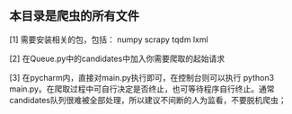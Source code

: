 ## 本目录是爬虫的所有文件

[1] 需要安装相关的包，包括：
numpy
scrapy
tqdm
lxml

[2] 在Queue.py中的candidates中加入你需要爬取的起始请求

[3] 在pycharm内，直接对main.py执行即可，在控制台则可以执行 python3 main.py。在爬取过程中可自行决定是否终止，也可等待程序自行终止。通常candidates队列很难被全部处理，所以建议不间断的人为监看，不要脱机爬虫；
